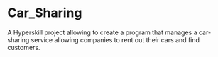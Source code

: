 # Car_Sharing
 A Hyperskill project allowing to create a program that manages a car-sharing service allowing companies to rent out their cars and find customers.
